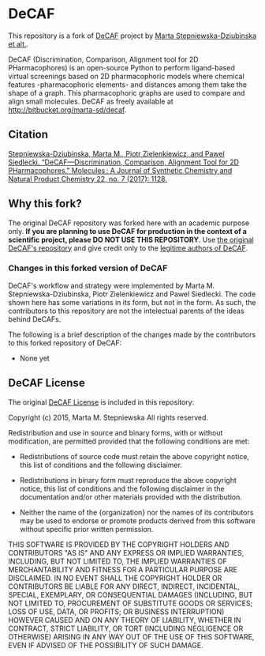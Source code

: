 # DeCAF

This repository is a fork of [DeCAF](https://bitbucket.org/marta-sd/) project by [Marta Stepniewska-Dziubinska et alt.](https://doi.org/10.3390/molecules22071128).

DeCAF (Discrimination, Comparison, Alignment tool for 2D PHarmacophores) is an open-source Python to perform ligand-based virtual screenings based on 2D pharmacophoric models where chemical features -pharmacophoric elements- and distances among them take the shape of a graph. This pharmacophoric graphs are used to compare and align small molecules. DeCAF as freely available at http://bitbucket.org/marta-sd/decaf.

## Citation

[Stepniewska-Dziubinska, Marta M., Piotr Zielenkiewicz, and Pawel Siedlecki. “DeCAF—Discrimination, Comparison, Alignment Tool for 2D PHarmacophores.” Molecules : A Journal of Synthetic Chemistry and Natural Product Chemistry 22, no. 7 (2017): 1128.](https://doi.org/10.3390/molecules22071128)

## Why this fork?

The original DeCAF repository was forked here with an academic purpose only. **If you are planning to use DeCAF for production in the context of a scientific project, please DO NOT USE THIS REPOSITORY**. Use [the original DeCAF's repository](https://bitbucket.org/marta-sd/) and give credit only to the [legitime authors of DeCAF](https://doi.org/10.3390/molecules22071128).

### Changes in this forked version of DeCAF

DeCAF's workflow and strategy were implemented by Marta M. Stepniewska-Dziubinska, Piotr Zielenkiewicz and Pawel Siedlecki. The code shown here has some variations in its form, but not in the form. As such, the contributors to this repository are not the intelectual parents of the ideas behind DeCAFs. 

The following is a brief description of the changes made by the contributors to this forked
repository of DeCAF:

- None yet

## DeCAF License

The original [DeCAF License](./LICENSE_DeCAF) is included in this repository: 

Copyright (c) 2015, Marta M. Stepniewska
All rights reserved.

Redistribution and use in source and binary forms, with or without
modification, are permitted provided that the following conditions are met:

* Redistributions of source code must retain the above copyright notice, this
  list of conditions and the following disclaimer.

* Redistributions in binary form must reproduce the above copyright notice,
  this list of conditions and the following disclaimer in the documentation
  and/or other materials provided with the distribution.

* Neither the name of the {organization} nor the names of its
  contributors may be used to endorse or promote products derived from
  this software without specific prior written permission.

THIS SOFTWARE IS PROVIDED BY THE COPYRIGHT HOLDERS AND CONTRIBUTORS "AS IS"
AND ANY EXPRESS OR IMPLIED WARRANTIES, INCLUDING, BUT NOT LIMITED TO, THE
IMPLIED WARRANTIES OF MERCHANTABILITY AND FITNESS FOR A PARTICULAR PURPOSE ARE
DISCLAIMED. IN NO EVENT SHALL THE COPYRIGHT HOLDER OR CONTRIBUTORS BE LIABLE
FOR ANY DIRECT, INDIRECT, INCIDENTAL, SPECIAL, EXEMPLARY, OR CONSEQUENTIAL
DAMAGES (INCLUDING, BUT NOT LIMITED TO, PROCUREMENT OF SUBSTITUTE GOODS OR
SERVICES; LOSS OF USE, DATA, OR PROFITS; OR BUSINESS INTERRUPTION) HOWEVER
CAUSED AND ON ANY THEORY OF LIABILITY, WHETHER IN CONTRACT, STRICT LIABILITY,
OR TORT (INCLUDING NEGLIGENCE OR OTHERWISE) ARISING IN ANY WAY OUT OF THE USE
OF THIS SOFTWARE, EVEN IF ADVISED OF THE POSSIBILITY OF SUCH DAMAGE.



